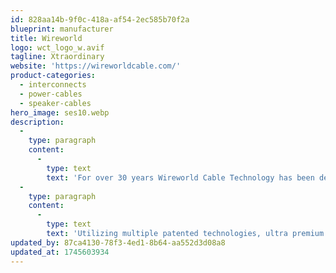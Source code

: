 ```yaml
---
id: 828aa14b-9f0c-418a-af54-2ec585b70f2a
blueprint: manufacturer
title: Wireworld
logo: wct_logo_w.avif
tagline: Xtraordinary
website: 'https://wireworldcable.com/'
product-categories:
  - interconnects
  - power-cables
  - speaker-cables
hero_image: ses10.webp
description:
  -
    type: paragraph
    content:
      -
        type: text
        text: 'For over 30 years Wireworld Cable Technology has been dedicated to the development of true transparency and dynamic expression in premium audio and video cables.'
  -
    type: paragraph
    content:
      -
        type: text
        text: 'Utilizing multiple patented technologies, ultra premium grade materials, and the truest testing methodology, we have created a product and a brand we are proud of, and we think its the best in the wire world. A bold claim, but reviewers around the world will concur, if you want a professional audio cable that performs as if there is no cable in your system at all, then Wireworld is the cable for you.'
updated_by: 87ca4130-78f3-4ed1-8b64-aa552d3d08a8
updated_at: 1745603934
---
```

